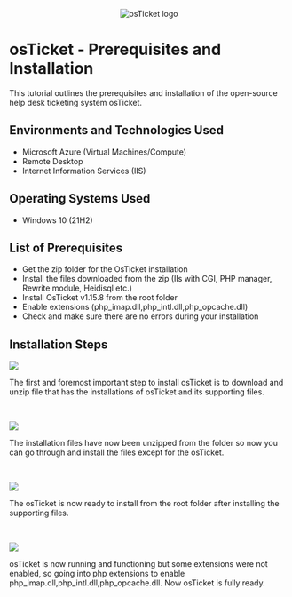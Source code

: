 <p align="center">
<img src="https://i.imgur.com/Clzj7Xs.png" alt="osTicket logo"/>
</p>

<h1>osTicket - Prerequisites and Installation</h1>
This tutorial outlines the prerequisites and installation of the open-source help desk ticketing system osTicket.<br />



<h2>Environments and Technologies Used</h2>

- Microsoft Azure (Virtual Machines/Compute)
- Remote Desktop
- Internet Information Services (IIS)

<h2>Operating Systems Used </h2>

- Windows 10</b> (21H2)

<h2>List of Prerequisites</h2>

- Get the zip folder for the OsTicket installation
- Install the files downloaded from the zip (IIs with CGI, PHP manager, Rewrite module, Heidisql etc.)
- Install OsTicket v1.15.8 from the root folder
- Enable extensions (php_imap.dll,php_intl.dll,php_opcache.dll)
- Check and make sure there are no errors during your installation

<h2>Installation Steps</h2>
<p>
<img src="https://i.imgur.com/nqudmVZ.png">
</p>
<p>
The first and foremost important step to install osTicket is to download and unzip file that has the installations of osTicket and its supporting files.
</p>
<br />




<p>
<img src="https://i.imgur.com/sS0zU0i.png">
</p>
<p>
The installation files have now been unzipped from the folder so now you can go through and install the files except for the osTicket.
</p>
<br />

<p>
<img src="https://i.imgur.com/VSMK65L.png">
</p>
<p>
The osTicket is now ready to install from the root folder after installing the supporting files.
</p>
<br />


<p>
<img src="https://i.imgur.com/eNrzL05.png">
</p>
<p>
osTicket is now running and functioning but some extensions were not enabled, so going into php extensions to enable php_imap.dll,php_intl.dll,php_opcache.dll. Now osTicket is fully ready.
</p>
<br />
